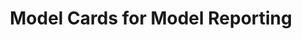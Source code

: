 ---
title: 'Model Cards for Model Reporting' 
acronym: MCARD
type: AL
webpage: 'https://dl.acm.org/doi/abs/10.1145/3287560.3287596' 
---